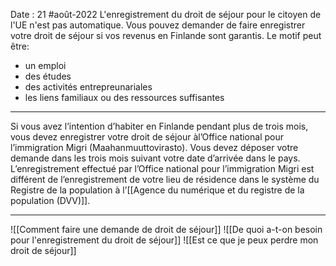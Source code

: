 Date : 21 #août-2022 
L'enregistrement du droit de séjour pour le citoyen de l'UE n'est pas automatique. Vous pouvez demander de faire enregistrer votre droit de séjour si vos revenus en Finlande sont garantis. Le motif peut être:
- un emploi
- des études
- des activités entrepreunariales
- les liens familiaux ou des ressources suffisantes
***
Si vous avez l’intention d’habiter en Finlande pendant plus de trois mois, vous devez enregistrer votre droit de séjour àl’Office national pour l’immigration Migri (Maahanmuuttovirasto). Vous devez déposer votre demande dans les trois mois suivant votre date d’arrivée dans le pays.
L’enregistrement effectué par l’Office national pour l’immigration Migri est différent de l’enregistrement de votre lieu de résidence dans le système du Registre de la population à l’[[Agence du numérique et du registre de la population (DVV)]].
***
![[Comment faire une demande de droit de séjour]]
![[De quoi a-t-on besoin pour l'enregistrement du droit de séjour]]
![[Est ce que je peux perdre mon droit de séjour]]